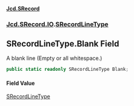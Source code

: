 #### [Jcd.SRecord](index.md 'index')
### [Jcd.SRecord.IO](Jcd.SRecord.IO.md 'Jcd.SRecord.IO').[SRecordLineType](Jcd.SRecord.IO.SRecordLineType.md 'Jcd.SRecord.IO.SRecordLineType')

## SRecordLineType.Blank Field

A blank line (Empty or all whitespace.)

```csharp
public static readonly SRecordLineType Blank;
```

#### Field Value
[SRecordLineType](Jcd.SRecord.IO.SRecordLineType.md 'Jcd.SRecord.IO.SRecordLineType')